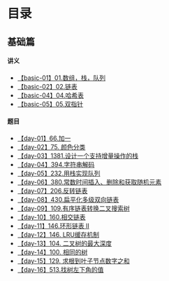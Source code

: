<!--
 * @Descripttion: 
 * @version: 
 * @Author: tina.cai
 * @Date: 2020-06-02 15:15:20
 * @LastEditors: tina.cai
 * @LastEditTime: 2020-06-16 01:01:35
--> 
# 目录

## 基础篇

#### 讲义

* [【basic-01】01.数组，栈，队列](https://github.com/leetcode-pp/91alg-1/blob/master/basic-01.md)
* [【basic-02】02.链表](https://github.com/leetcode-pp/91alg-1/blob/master/basic-02.md)
* [【basic-04】04.哈希表](https://github.com/leetcode-pp/91alg-1/blob/master/basic-04.md)
* [【basic-05】05.双指针](https://lucifer.ren/blog/2020/05/26/91algo-basic-05.two-pointer/)


#### 题目

* [【day-01】66.加一](./basic/day-01.md)
* [【day-02】75. 颜色分类](./basic/day-02.md)
* [【day-03】1381.设计一个支持增量操作的栈](./basic/day-03.md)
* [【day-04】394.字符串解码](./basic/day-04.md)
* [【day-05】232.用栈实现队列](./basic/day-05.md)
* [【day-06】380.常数时间插入、删除和获取随机元素](./basic/day-06.md)
* [【day-07】206.反转链表](./basic/day-07.md)
* [【day-08】430.扁平化多级双向链表](./basic/day-08.md)
* [【day-09】109.有序链表转换二叉搜索树](./basic/day-09.md)
* [【day-10】160.相交链表](./basic/day-10.md)
* [【day-11】146.环形链表 II](./basic/day-11.md)
* [【day-12】146. LRU缓存机制](./basic/day-12.md)
* [【day-13】104. 二叉树的最大深度](./basic/day-13.md)
* [【day-14】100. 相同的树](./basic/day-14.md)
* [【day-15】129. 求根到叶子节点数字之和](./basic/day-15.md)
* [【day-16】513.找树左下角的值](./basic/day-16.md)

